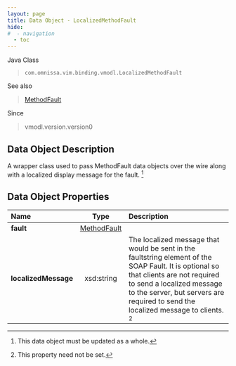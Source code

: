 ```yaml
---
layout: page
title: Data Object - LocalizedMethodFault
hide:
#  - navigation
  - toc
---
```






Java Class
> `com.omnissa.vim.binding.vmodl.LocalizedMethodFault`

See also
> [MethodFault](vmodl.MethodFault.md)

Since
> vmodl.version.version0


## Data Object Description

A wrapper class used to pass MethodFault data objects over the wire along with a localized display message for the fault.
 [^167]



## Data Object Properties

 Name | Type | Description
:---|:---:|:---
**fault**| [MethodFault](vmodl.MethodFault.md)|
**localizedMessage**|  xsd:string|  The localized message that would be sent in the faultstring element of the SOAP Fault. It is optional so that clients are not required to send a localized message to the server, but servers are required to send the localized message to clients. [^1]


 


[^1]: This property need not be set.
[^167]: This data object must be updated as a whole.